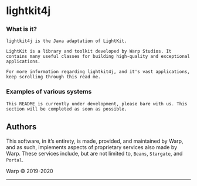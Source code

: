 # lightkit4j


### What is it?

```
lightkit4j is the Java adaptation of LightKit.

LightKit is a library and toolkit developed by Warp Studios. It
contains many useful classes for building high-quality and exceptional
applications.

For more information regarding lightkit4j, and it's vast applications,
keep scrolling through this read me.
```

### Examples of various systems
```
This README is currently under development, please bare with us. This
section will be completed as soon as possible.
```

## Authors

This software, in it’s entirety, is made, provided, and maintained by Warp, and as such, implements aspects of proprietary services also made by Warp. These services include, but are not limited to, ``Beans``, ``Stargate``, and ``Portal``.

Warp © 2019-2020

***